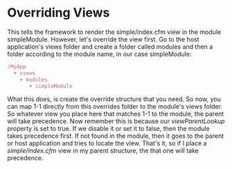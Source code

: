 # Overriding Views

This tells the framework to render the simple/index.cfm view in the module simpleModule. However, let's override the view first. Go to the host application's views folder and create a folder called modules and then a folder according to the module name, in our case simpleModule:

```js
/MyApp
  + views 
    + modules 
       + simpleModule
```

What this does, is create the override structure that you need. So now, you can map 1-1 directly from this overrides folder to the module's views folder. So whatever view you place here that matches 1-1 to the module, the parent will take precedence. Now remember this is because our *viewParentLookup* property is set to true. If we disable it or set it to false, then the module takes precedence first. If not found in the module, then it goes to the parent or host application and tries to locate the view. That's it, so if I place a *simple/index.cfm* view in my parent structure, the that one will take precedence.